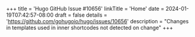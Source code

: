 +++
title = 'Hugo GitHub Issue #10656'
linkTitle = 'Home'
date = 2024-01-19T07:42:57-08:00
draft = false
details = 'https://github.com/gohugoio/hugo/issues/10656'
description = "Changes in templates used in inner shortcodes not detected on change"
+++
